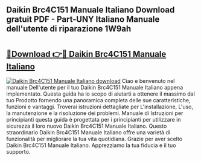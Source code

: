 ## Daikin Brc4C151 Manuale Italiano Download gratuit PDF - Part-UNY Italiano Manuale dell'utente di riparazione 1W9ah

# <h2><a href="http://dff135.blite.top/?on=Daikin+Brc4C151+Manuale+Italiano">🔗Download 👉🔴 Daikin Brc4C151 Manuale Italiano</a></h2>

[![Daikin Brc4C151 Manuale Italiano download](https://i.imgur.com/lujVjoI.png)](http://dff135.blite.top/?on=Daikin+Brc4C151+Manuale+Italiano)
Ciao e benvenuto nel manuale Dell'utente per il tuo Daikin Brc4C151 Manuale Italiano appena implementato. Questa guida ha lo scopo di aiutarti a ottenere il massimo dal tuo Prodotto fornendo una panoramica completa delle sue caratteristiche, funzioni e vantaggi. Troverai istruzioni dettagliate per L'installazione, L'uso, la manutenzione e la risoluzione dei problemi. Manuale di Istruzioni per principianti questa guida è progettata per i principianti per utilizzare in sicurezza il loro nuovo Daikin Brc4C151 Manuale Italiano. Questo straordinario Daikin Brc4C151 Manuale Italiano offre una varietà di funzionalità per migliorare la tua vita quotidiana. Grazie per aver scelto Daikin Brc4C151 Manuale Italiano. Apprezziamo la tua fiducia e il tuo supporto.
